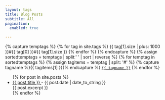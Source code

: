 ```yaml
---
layout: tags
title: Blog Posts
subtitle: All
pagination:
  enabled: true

---
```

<p>
{% capture temptags %}
  {% for tag in site.tags %}
    {{ tag[1].size | plus: 1000 }}#{{ tag[0] }}#{{ tag[1].size }}
  {% endfor %}
{% endcapture %}
{% assign sortedtemptags = temptags | split:' ' | sort | reverse %}
{% for temptag in sortedtemptags %}
  {% assign tagitems = temptag | split: '#' %}
  {% capture tagname %}{{ tagitems[1] }}{% endcapture %}
<a href="/tag/{{ tagname }}"><code class="highligher-rouge"><nobr>{{ tagname }}</nobr></code></a>
{% endfor %}
</p>

<ul class="alt">
    {% for post in site.posts %}
    <li>
      <a href="{{ post.url }}">{{ post.title }} </a> - {{ post.date | date_to_string }}<br>
      {{ post.excerpt }}
    </li>
    {% endfor %}
  </ul>
